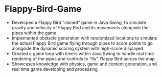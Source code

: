 # Flappy-Bird-Game

- Developed a Flappy Bird "cloned" game in Java Swing, to simulate gravity and velocity of Flappy Bird and its movements alongside the pipes within the game
- Implemented obstacle generation with randomized locations to simulate the actual Flappy Bird game flying through pipes to score points to go alongside the dynamic scoring system with high-score displayed
- Created a game loop with timers within Java Swing to handle real time rendering of the pipes and controls to "fly" Flappy Bird across the map
- Showcases knowledge with physics, game and content generation, and real time game developing and processing
